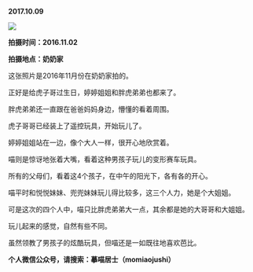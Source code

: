 
          
**2017.10.09**

![](https://pic2.zhimg.com/v2-3045b0fda57855af75ebc48afc07461d.jpg)


**拍摄时间：2016.11.02**

**拍摄地点：奶奶家**

这张照片是2016年11月份在奶奶家拍的。

正好是给虎子哥过生日，婷婷姐姐和胖虎弟弟也都来了。

胖虎弟弟还一直跟在爸爸妈妈身边，懵懂的看着周围。

虎子哥哥已经装上了遥控玩具，开始玩儿了。

婷婷姐姐站在一边，像个大人一样，很开心地欣赏着。

喵则是惊讶地张着大嘴，看着这种男孩子玩儿的变形赛车玩具。

所有的父母们，看着这4个孩子，在中午的阳光下，各有各的开心。

喵平时和悦悦妹妹、兜兜妹妹玩儿得比较多，这三个人力，她是个大姐姐。

可是这次的四个人中，喵只比胖虎弟弟大一点，其余都是她的大哥哥和大姐姐。

玩儿起来的感觉，自然有些不同。

虽然领教了男孩子的炫酷玩具，但喵还是一如既往地喜欢芭比。


**个人微信公众号，请搜索：摹喵居士（momiaojushi）**

        